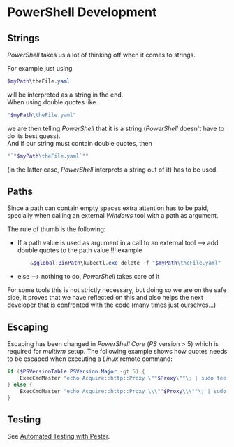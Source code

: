<!--
SPDX-FileCopyrightText: © 2024 Siemens Healthcare GmbH
SPDX-License-Identifier: MIT
-->

# PowerShell Development
## Strings
*PowerShell* takes us a lot of thinking off when it comes to strings.

For example just using 
```PowerShell 
$myPath\theFile.yaml
```
will be interpreted as a string in the end.<br/>
When using double quotes like 
```PowerShell 
"$myPath\theFile.yaml"
```
we are then telling *PowerShell* that it is a string (*PowerShell* doesn't have to do its best guess).<br/>
And if our string must contain double quotes, then 
```PowerShell 
"`"$myPath\theFile.yaml`""
```
(in the latter case, *PowerShell* interprets a string out of it) has to be used.

## Paths
Since a path can contain empty spaces extra attention has to be paid, specially when calling an external *Windows* tool with a path as argument.

The rule of thumb is the following:

- If a path value is used as argument in a call to an external tool --> add double quotes to the path value
!!! example
    ```PowerShell
        &$global:BinPath\kubectl.exe delete -f "$myPath\theFile.yaml"
    ```
- else --> nothing to do, *PowerShell* takes care of it

For some tools this is not strictly necessary, but doing so we are on the safe side, it proves that we have reflected on this and also helps the
next developer that is confronted with the code (many times just ourselves...)

## Escaping
Escaping has been changed in *PowerShell Core* (*PS* version > 5) which is required for *multivm* setup. The following example shows how quotes needs to be escaped when executing a *Linux* remote command:

```Powershell
if ($PSVersionTable.PSVersion.Major -gt 5) {
    ExecCmdMaster "echo Acquire::http::Proxy \""$Proxy\""\; | sudo tee -a /etc/apt/apt.conf.d/proxy.conf" -UsePwd
} else {
    ExecCmdMaster "echo Acquire::http::Proxy \\\""$Proxy\\\""\; | sudo tee -a /etc/apt/apt.conf.d/proxy.conf" -UsePwd
}
```

## Testing
See [Automated Testing with Pester](automated-testing.md#automated-testing-with-pester).